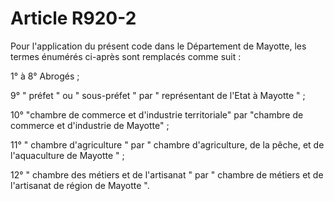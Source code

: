 # Article R920-2

<p>Pour l'application du présent code dans le Département de Mayotte, les termes énumérés ci-après sont remplacés comme suit :</p><p>1° à 8° Abrogés ;</p><p>9° " préfet " ou " sous-préfet " par " représentant de l'Etat à Mayotte " ;</p><p>10° "chambre de commerce et d'industrie territoriale" par "chambre de commerce et d'industrie de Mayotte" ;</p><p>11° " chambre d'agriculture " par " chambre d'agriculture, de la pêche, et de l'aquaculture de Mayotte " ;</p><p>12° " chambre des métiers et de l'artisanat " par " chambre de métiers et de l'artisanat de région de Mayotte ".</p>